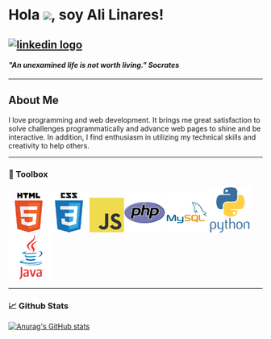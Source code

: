 # Hola <img src="https://raw.githubusercontent.com/MartinHeinz/MartinHeinz/master/wave.gif" width="30px">, soy Ali Linares!
[<img src="https://github.com/paulrobertlloyd/socialmediaicons/blob/main/linkedin-16x16.png" alt="linkedin logo" width=20/>](https://www.linkedin.com/in/ali-linares/) 
---
#### *"An unexamined life is not worth living."  Socrates* 
---
## About Me
I love programming and web development. It brings me great satisfaction to solve challenges programmatically and advance web pages to shine and be interactive. In addition, I find enthusiasm in utilizing my technical skills and creativity to help others. 

---
### 🧰 Toolbox
<img src="https://github.com/devicons/devicon/blob/master/icons/html5/html5-original-wordmark.svg" alt="HTML" width=80/><img src="https://github.com/devicons/devicon/blob/master/icons/css3/css3-original-wordmark.svg" alt="CSS" width=80/><img src="https://github.com/devicons/devicon/blob/master/icons/javascript/javascript-original.svg" alt="Javascript" width=70/><img src="https://github.com/devicons/devicon/blob/master/icons/php/php-original.svg" alt="PHP" width=80/> <img src="https://github.com/devicons/devicon/blob/master/icons/mysql/mysql-original-wordmark.svg" alt="MySQL" width=80/><img src="https://github.com/devicons/devicon/blob/master/icons/python/python-original-wordmark.svg" alt="Python" width=90/><img src="https://github.com/devicons/devicon/blob/master/icons/java/java-original-wordmark.svg" alt="Python" width=90/>

----
### 📈 Github Stats
[![Anurag's GitHub stats](https://github-readme-stats.vercel.app/api?username=alilinares&show_icons=true&theme=radical)](https://github.com/anuraghazra/github-readme-stats)
<!--
**alilinares/alilinares** is a ✨ _special_ ✨ repository because its `README.md` (this file) appears on your GitHub profile.

Here are some ideas to get you started:

- 🔭 I’m currently working on ...
- 🌱 I’m currently learning ...
- 👯 I’m looking to collaborate on ...
- 🤔 I’m looking for help with ...
- 💬 Ask me about ...
- 📫 How to reach me: ...
- 😄 Pronouns: ...
- ⚡ Fun fact: ...
-->
